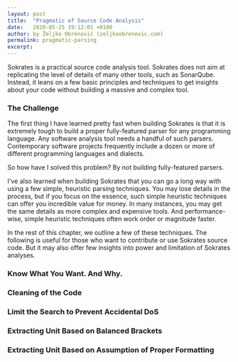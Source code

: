 ```yaml
---
layout: post
title:  "Pragmatic of Source Code Analysis"
date:   2020-05-25 19:12:01 +0100
author: by Željko Obrenović (zeljkoobrenovic.com)
permalink: pragmatic-parsing
excerpt:
---
```


Sokrates is a practical source code analysis tool. Sokrates does not aim at replicating the level of details of many other tools, such as SonarQube. Instead, it leans on a few basic principles and techniques to get insights about your code without building a massive and complex tool.

### The Challenge

The first thing I have learned pretty fast when building Sokrates is that it is extremely tough to build a proper fully-featured parser for any programming language.  Any software analysis tool needs a handful of such parsers. Contemporary software projects frequently include a dozen or more of different programming languages and dialects.

So how have I solved this problem? By not building fully-featured parsers.

 I've also learned when building Sokrates that you can go a long way with using a few simple, heuristic parsing techniques. You may lose details in the process, but if you focus on the essence, such simple heuristic techniques can offer you incredible value for money. In many instances, you may get the same details as more complex and expensive tools. And performance-wise, simple heuristic techniques often work order or magnitude faster.

In the rest of this chapter, we outline a few of these techniques. The following is useful for those who want to contribute or use Sokrates source code. But it may also offer few insights into power and limitation of Sokrates analyses.

### Know What You Want. And Why.

### Cleaning of the Code

### Limit the Search to Prevent Accidental DoS

### Extracting Unit Based on Balanced Brackets

### Extracting Unit Based on Assumption of Proper Formatting
